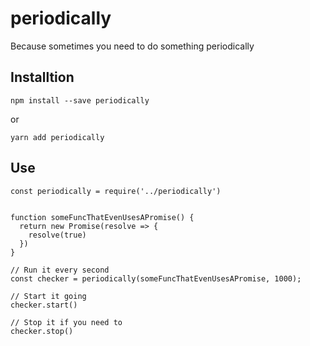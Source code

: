 # periodically

Because sometimes you need to do something periodically

## Installtion

`npm install --save periodically`

or

`yarn add periodically`

## Use

```
const periodically = require('../periodically')


function someFuncThatEvenUsesAPromise() {
  return new Promise(resolve => {
    resolve(true)
  })
}

// Run it every second
const checker = periodically(someFuncThatEvenUsesAPromise, 1000);

// Start it going
checker.start()

// Stop it if you need to
checker.stop()
```
